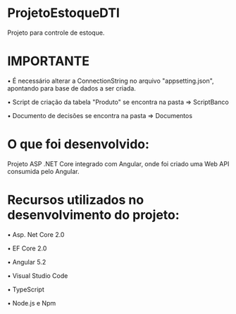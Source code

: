 # ProjetoEstoqueDTI
Projeto para controle de estoque.

# IMPORTANTE

•	É necessário alterar a ConnectionString no arquivo "appsetting.json", apontando para base de dados a ser criada.

•	Script de criação da tabela "Produto" se encontra na pasta => ScriptBanco

•	Documento de decisões se encontra na pasta => Documentos

# O que foi desenvolvido:

Projeto ASP .NET Core integrado com Angular, onde foi criado uma Web API consumida pelo Angular.

# Recursos utilizados no desenvolvimento do projeto:

  •	Asp. Net Core 2.0

  •	EF Core 2.0

  •	Angular 5.2

  •	Visual Studio Code

  •	TypeScript

  •	Node.js e Npm
